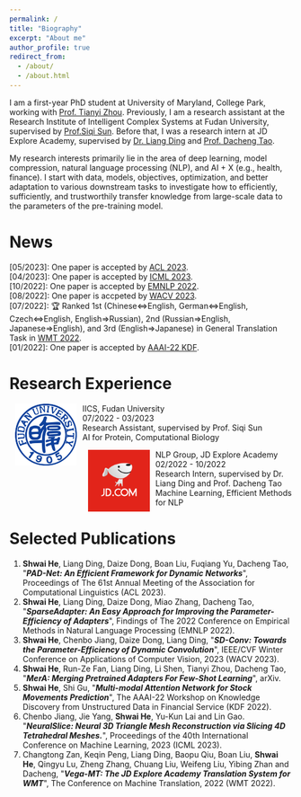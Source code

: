 ```yaml
---
permalink: /
title: "Biography"
excerpt: "About me"
author_profile: true
redirect_from: 
  - /about/
  - /about.html
---
```


I am a first-year PhD student at University of Maryland, College Park, working with [Prof. Tianyi Zhou](https://tianyizhou.github.io/). Previously, I am a research assistant at the Research Institute of Intelligent Complex Systems at Fudan University, supervised by [Prof.Siqi Sun](https://intersun.github.io/). Before that, I was a research intern at JD Explore Academy, supervised by [Dr. Liang Ding](https://liamding.cc/) and [Prof. Dacheng Tao](https://www.sydney.edu.au/engineering/about/our-people/academic-staff/dacheng-tao.html).  

My research interests primarily lie in the area of deep learning, model compression, natural language processing (NLP), and AI + X (e.g., health, finance). I start with data, models, objectives, optimization, and better adaptation to various downstream tasks to investigate how to efficiently, sufficiently, and trustworthily transfer knowledge from large-scale data to the parameters of the pre-training model.

News
======
  \[05/2023\]: One paper is accepted by [ACL 2023](https://2023.aclweb.org/). \
  \[04/2023\]: One paper is accepted by [ICML 2023](https://icml.cc/). \
  \[10/2022\]: One paper is accepted by [EMNLP 2022](https://2022.emnlp.org/). \
  \[08/2022\]: One paper is accpeted by [WACV 2023](https://wacv2023.thecvf.com/). \
  \[07/2022\]: 🏆 Ranked 1st (Chinese<=>English, German<=>English, Czech<=>English, English=>Russian), 2nd (Russian=>English, Japanese=>English), and 3rd (English=>Japanese) in General Translation Task in [WMT 2022](https://statmt.org/wmt22/translation-task.html). \
  \[01/2022\]: One paper is accepted by [AAAI-22 KDF](https://aaai-kdf.github.io/kdf2022/).
  

Research Experience
======

[//]: # ([//]: # &#40;<dl><dt><img align="right" width="80" height="80" vspace="10" hspace="10" src="images/FDU_Logo.png"></dt>&#41;)
[//]: # (* Jul.2022 - Now: Research Assistant )

[//]: # ()
[//]: # (  * [IICS]&#40;https://iics.fudan.edu.cn/&#41;, [Fudan University]&#40;https://www.fudan.edu.cn/en/&#41;, Shanghai, China)

[//]: # (  * AI for Protein, Computational Biology)

[//]: # (  * Supervisor: [Prof.Siqi Sun]&#40;https://intersun.github.io/&#41;</dl>)

[//]: # ([//]: # &#40;<dl><dt><img align="right" width="80" height="80" vspace="10" hspace="10" src="images/JD_logo.png"></dt>&#41;)
[//]: # (* Feb.2022 - Oct.2022: Research Intern )

[//]: # ()
[//]: # (  * [NLP Group, JD Explore Academy]&#40;https://jdcorporateblog.com/top-ai-scholar-heads-jd-explore-academy/&#41;, Beijing, China)

[//]: # (  * Machine Learning, Efficient Methods for NLP.)

[//]: # (  * Supervisor: [Dr. Liang Ding]&#40;https://liamding.cc/&#41; and [Prof. Dacheng Tao]&#40;https://www.sydney.edu.au/engineering/about/our-people/academic-staff/dacheng-tao.html&#41;</dl>)

[//]: # (<dl><dt><img align="right" width="80" height="80" vspace="10" hspace="10" src="images/UESTC_logo.jpg"></dt>)

[//]: # (* Nov.2020 - Nov.2021: Undergraduate Member )

[//]: # ()
[//]: # (  * [Guslab]&#40;https://guslab.org/&#41;, [UESTC]&#40;https://www.uestc.edu.cn/&#41;, Chengdu, China)

[//]: # (  * Stock Movement Prediction, Facial Image Synthesis)

[//]: # (  * Supervisor: [Prof. Shi Gu]&#40;https://guslab.org/&#41;</dl>)

<dl><dt><img align="left" width="110" height="110" hspace="10" src="images/FDU_Logo.png" /></dt><dt> IICS, Fudan University</dt>
<dd>07/2022 - 03/2023</dd>
<d>Research Assistant, supervised by Prof. Siqi Sun </d>
<dd>AI for Protein, Computational Biology </dd></dl>

<dl><dt><img align="left" width="110" height="110" hspace="10" src="images/JD_logo.png" /></dt><dt> NLP Group, JD Explore Academy</dt>
<dd>02/2022 - 10/2022</dd>
<d>Research Intern, supervised by Dr. Liang Ding and Prof. Dacheng Tao </d>
<dd>Machine Learning, Efficient Methods for NLP </dd></dl>

[comment]: <> (<dl><dt><img align="left" width="110" height="110" hspace="10" src="images/UESTC_logo.jpg" /></dt><dt> Guslab, UESTC</dt>)

[comment]: <> (<dd>11/2020 - 11/2021</dd>)

[comment]: <> (<d>Undergraduate Member, supervised by Prof. Shi Gu </d>)

[comment]: <> (<dd>Stock Movement Prediction, Facial Image Synthesis </dd></dl>)

Selected Publications
======
1. __Shwai He__, Liang Ding, Daize Dong, Boan Liu, Fuqiang Yu, Dacheng Tao, 
"***PAD-Net: An Efficient Framework for Dynamic Networks***",
 Proceedings of The 61st Annual Meeting of the Association for Computational Linguistics (ACL 2023). 
2. __Shwai He__, Liang Ding, Daize Dong, Miao Zhang, Dacheng Tao, 
"***SparseAdapter: An Easy Approach for Improving the Parameter-Efficiency of Adapters***",
 Findings of The 2022 Conference on Empirical Methods in Natural Language Processing (EMNLP 2022). 
3. __Shwai He__, Chenbo Jiang, Daize Dong, Liang Ding, "***SD-Conv: Towards the Parameter-Efficiency of Dynamic Convolution***", IEEE/CVF Winter Conference on Applications of Computer Vision, 2023 (WACV 2023).
4. __Shwai He__, Run-Ze Fan, Liang Ding, Li Shen, Tianyi Zhou, Dacheng Tao, "***MerA: Merging Pretrained Adapters For Few-Shot Learning***", arXiv. 
5. __Shwai He__, Shi Gu, "***Multi-modal Attention Network for Stock Movements Prediction***", The AAAI-22 Workshop on Knowledge Discovery from Unstructured Data in Financial Service (KDF 2022). 
6. Chenbo Jiang, Jie Yang, __Shwai He__, Yu-Kun Lai and Lin Gao. "***NeuralSlice: Neural 3D Triangle Mesh Reconstruction via Slicing 4D Tetrahedral Meshes.***", Proceedings of the 40th International Conference on Machine Learning, 2023 (ICML 2023).
7. Changtong Zan, Keqin Peng, Liang Ding, Baopu Qiu, Boan Liu, __Shwai He__, Qingyu Lu, Zheng Zhang, Chuang
Liu, Weifeng Liu, Yibing Zhan and Dacheng, "***Vega-MT: The JD Explore Academy Translation System for WMT***", The Conference on Machine Translation, 2022 (WMT 2022).  

<!-- Getting started
======
1. Register a GitHub account if you don't have one and confirm your e-mail (required!)
1. Fork [this repository](https://github.com/academicpages/academicpages.github.io) by clicking the "fork" button in the top right. 
1. Go to the repository's settings (rightmost item in the tabs that start with "Code", should be below "Unwatch"). Rename the repository "[your GitHub username].github.io", which will also be your website's URL.
1. Set site-wide configuration and create content & metadata (see below -- also see [this set of diffs](http://archive.is/3TPas) showing what files were changed to set up [an example site](https://getorg-testacct.github.io) for a user with the username "getorg-testacct")
1. Upload any files (like PDFs, .zip files, etc.) to the files/ directory. They will appear at https://[your GitHub username].github.io/files/example.pdf.  
1. Check status by going to the repository settings, in the "GitHub pages" section

Site-wide configuration
------
The main configuration file for the site is in the base directory in [_config.yml](https://github.com/academicpages/academicpages.github.io/blob/master/_config.yml), which defines the content in the sidebars and other site-wide features. You will need to replace the default variables with ones about yourself and your site's github repository. The configuration file for the top menu is in [_data/navigation.yml](https://github.com/academicpages/academicpages.github.io/blob/master/_data/navigation.yml). For example, if you don't have a portfolio or blog posts, you can remove those items from that navigation.yml file to remove them from the header. 

Create content & metadata
------
For site content, there is one markdown file for each type of content, which are stored in directories like _publications, _talks, _posts, _teaching, or _pages. For example, each talk is a markdown file in the [_talks directory](https://github.com/academicpages/academicpages.github.io/tree/master/_talks). At the top of each markdown file is structured data in YAML about the talk, which the theme will parse to do lots of cool stuff. The same structured data about a talk is used to generate the list of talks on the [Talks page](https://academicpages.github.io/talks), each [individual page](https://academicpages.github.io/talks/2012-03-01-talk-1) for specific talks, the talks section for the [CV page](https://academicpages.github.io/cv), and the [map of places you've given a talk](https://academicpages.github.io/talkmap.html) (if you run this [python file](https://github.com/academicpages/academicpages.github.io/blob/master/talkmap.py) or [Jupyter notebook](https://github.com/academicpages/academicpages.github.io/blob/master/talkmap.ipynb), which creates the HTML for the map based on the contents of the _talks directory).

**Markdown generator**

I have also created [a set of Jupyter notebooks](https://github.com/academicpages/academicpages.github.io/tree/master/markdown_generator
) that converts a CSV containing structured data about talks or presentations into individual markdown files that will be properly formatted for the academicpages template. The sample CSVs in that directory are the ones I used to create my own personal website at stuartgeiger.com. My usual workflow is that I keep a spreadsheet of my publications and talks, then run the code in these notebooks to generate the markdown files, then commit and push them to the GitHub repository.

How to edit your site's GitHub repository
------
Many people use a git client to create files on their local computer and then push them to GitHub's servers. If you are not familiar with git, you can directly edit these configuration and markdown files directly in the github.com interface. Navigate to a file (like [this one](https://github.com/academicpages/academicpages.github.io/blob/master/_talks/2012-03-01-talk-1.md) and click the pencil icon in the top right of the content preview (to the right of the "Raw | Blame | History" buttons). You can delete a file by clicking the trashcan icon to the right of the pencil icon. You can also create new files or upload files by navigating to a directory and clicking the "Create new file" or "Upload files" buttons. 

Example: editing a markdown file for a talk
![Editing a markdown file for a talk](/images/editing-talk.png)

For more info
------
More info about configuring academicpages can be found in [the guide](https://academicpages.github.io/markdown/). The [guides for the Minimal Mistakes theme](https://mmistakes.github.io/minimal-mistakes/docs/configuration/) (which this theme was forked from) might also be helpful.
 -->